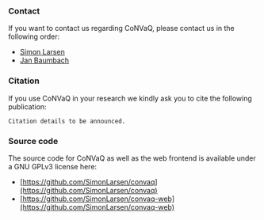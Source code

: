 ### Contact

If you want to contact us regarding CoNVaQ, please contact us in the following order:

<ul>
  <li><a href="mailto:&#115;&#106;&#108;&#097;&#114;&#115;&#101;&#110;&#064;&#105;&#109;&#097;&#100;&#097;&#046;&#115;&#100;&#117;&#046;&#100;&#107;">Simon Larsen</a></li>
  <li><a href="mailto:&#106;&#097;&#110;&#046;&#098;&#097;&#117;&#109;&#098;&#097;&#099;&#104;&#064;&#119;&#122;&#119;&#046;&#116;&#117;&#109;&#046;&#100;&#101;">Jan Baumbach</a></li>
</ul>


### Citation

If you use CoNVaQ in your research we kindly ask you to cite the following publication:

    Citation details to be announced.

### Source code

The source code for CoNVaQ as well as the web frontend is available under a GNU GPLv3 license here:

* [https://github.com/SimonLarsen/convaq](https://github.com/SimonLarsen/convaq)
* [https://github.com/SimonLarsen/convaq-web](https://github.com/SimonLarsen/convaq-web)
